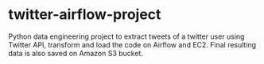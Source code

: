# twitter-airflow-project
Python data engineering project to extract tweets of a twitter user using Twitter API, transform and load the code on Airflow and EC2. Final resulting data is also saved on Amazon S3 bucket.
